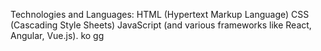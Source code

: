 Technologies and Languages: HTML (Hypertext Markup Language) CSS (Cascading Style Sheets) JavaScript (and various frameworks like React, Angular, Vue.js).
ko
gg
